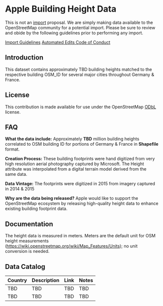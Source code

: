 # Apple Building Height Data

This is not an [import](https://wiki.openstreetmap.org/wiki/Import) proposal.  We are simply making data available to the OpenStreetMap community for a potential import.  Please be sure to review and obide by the following guidelines prior to performing any import.  

[Import Guidelines](https://wiki.openstreetmap.org/wiki/Import/Guidelines)
[Automated Edits Code of Conduct](https://wiki.openstreetmap.org/wiki/Automated_Edits_code_of_conduct)


## Introduction

This dataset contains approximately TBD building heights matched to the respective building OSM_ID for several major cities throughout Germany & France. 

## License

This contribution is made available for use under the OpenStreetMap [ODbL](https://opendatacommons.org/licenses/odbl/) license.


## FAQ

**What the data include:**
Approximately **TBD** million building heights correlated to OSM building ID for portions of Germany & France in **Shapefile** format. 

**Creation Process:**
These building footprints were hand digitized from very high resolution aerial photography captured by Microsoft. The Height attribute was interpolated from a digital terrain model derived from the same data.

**Data Vintage:**
The footprints were digitized in 2015 from imagery captured in 2014 & 2015

**Why are the data being released?**
Apple would like to support the OpenStreetMap ecosystem by releasing high-quality height data to enhance existing building footprint data.


## Documentation

The height data is measured in meters. Meters are the default unit for OSM height measurements (https://wiki.openstreetmap.org/wiki/Map_Features/Units); no unit conversion is needed.

## Data Catalog

| Country     | Description   | Link    | Notes |
| ------------|---------------|---------|-------|
| TBD         | TBD           | TBD     | TBD   |
| TBD         | TBD           | TBD     | TBD   |
